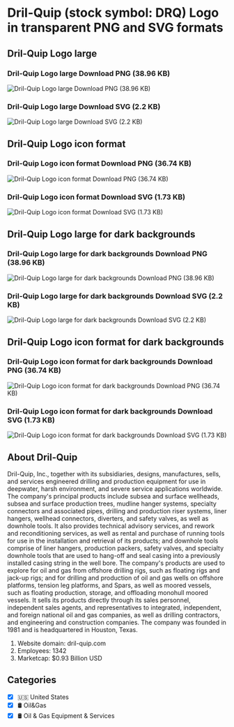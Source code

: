 # Dril-Quip (stock symbol: DRQ) Logo in transparent PNG and SVG formats

## Dril-Quip Logo large

### Dril-Quip Logo large Download PNG (38.96 KB)

![Dril-Quip Logo large Download PNG (38.96 KB)](/img/orig/DRQ_BIG-38be0541.png)

### Dril-Quip Logo large Download SVG (2.2 KB)

![Dril-Quip Logo large Download SVG (2.2 KB)](/img/orig/DRQ_BIG-dbdfb899.svg)

## Dril-Quip Logo icon format

### Dril-Quip Logo icon format Download PNG (36.74 KB)

![Dril-Quip Logo icon format Download PNG (36.74 KB)](/img/orig/DRQ-d4c99cb1.png)

### Dril-Quip Logo icon format Download SVG (1.73 KB)

![Dril-Quip Logo icon format Download SVG (1.73 KB)](/img/orig/DRQ-bd960148.svg)

## Dril-Quip Logo large for dark backgrounds

### Dril-Quip Logo large for dark backgrounds Download PNG (38.96 KB)

![Dril-Quip Logo large for dark backgrounds Download PNG (38.96 KB)](/img/orig/DRQ_BIG.D-23f9e143.png)

### Dril-Quip Logo large for dark backgrounds Download SVG (2.2 KB)

![Dril-Quip Logo large for dark backgrounds Download SVG (2.2 KB)](/img/orig/DRQ_BIG.D-bb9de1fc.svg)

## Dril-Quip Logo icon format for dark backgrounds

### Dril-Quip Logo icon format for dark backgrounds Download PNG (36.74 KB)

![Dril-Quip Logo icon format for dark backgrounds Download PNG (36.74 KB)](/img/orig/DRQ.D-9198ea13.png)

### Dril-Quip Logo icon format for dark backgrounds Download SVG (1.73 KB)

![Dril-Quip Logo icon format for dark backgrounds Download SVG (1.73 KB)](/img/orig/DRQ.D-81d88ef1.svg)

## About Dril-Quip

Dril-Quip, Inc., together with its subsidiaries, designs, manufactures, sells, and services engineered drilling and production equipment for use in deepwater, harsh environment, and severe service applications worldwide. The company's principal products include subsea and surface wellheads, subsea and surface production trees, mudline hanger systems, specialty connectors and associated pipes, drilling and production riser systems, liner hangers, wellhead connectors, diverters, and safety valves, as well as downhole tools. It also provides technical advisory services, and rework and reconditioning services, as well as rental and purchase of running tools for use in the installation and retrieval of its products; and downhole tools comprise of liner hangers, production packers, safety valves, and specialty downhole tools that are used to hang-off and seal casing into a previously installed casing string in the well bore. The company's products are used to explore for oil and gas from offshore drilling rigs, such as floating rigs and jack-up rigs; and for drilling and production of oil and gas wells on offshore platforms, tension leg platforms, and Spars, as well as moored vessels, such as floating production, storage, and offloading monohull moored vessels. It sells its products directly through its sales personnel, independent sales agents, and representatives to integrated, independent, and foreign national oil and gas companies, as well as drilling contractors, and engineering and construction companies. The company was founded in 1981 and is headquartered in Houston, Texas.

1. Website domain: dril-quip.com
2. Employees: 1342
3. Marketcap: $0.93 Billion USD


## Categories
- [x] 🇺🇸 United States
- [x] 🛢 Oil&Gas
- [x] 🛢️ Oil & Gas Equipment & Services
